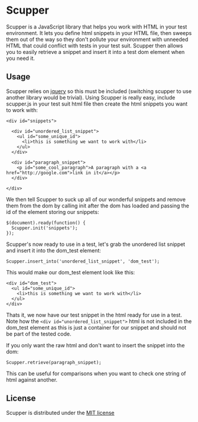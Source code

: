 Scupper
=======

Scupper is a JavaScript library that helps you work with HTML in your test environment. It lets you define html snippets in your HTML file, then sweeps them out of the way so they don't pollute your environment with unneeded HTML that could conflict with tests in your test suit. Scupper then allows you to easily retrieve a snippet and insert it into a test dom element when you need it.

Usage
-----

Scupper relies on [jquery](http://jquery.com) so this must be included (switching scupper to use another library would be trivial). Using Scupper is really easy, include scupper.js in your test suit html file then create the html snippets you want to work with:

    <div id="snippets">
    
      <div id="unordered_list_snippet">
        <ul id="some_unique_id">
          <li>this is something we want to work with</li>
        </ul>
      </div>
    
      <div id="paragraph_snippet">
        <p id="some_cool_paragraph">A paragraph with a <a href="http://google.com">link in it</a></p>
      </div>
      
    </div>
    
We then tell Scupper to suck up all of our wonderful snippets and remove them from the dom by calling init after the dom has loaded and passing the id of the element storing our snippets:

    $(document).ready(function() {
      Scupper.init('snippets');
    });

Scupper's now ready to use in a test, let's grab the unordered list snippet and insert it into the dom_test element:

    Scupper.insert_into('unordered_list_snippet', 'dom_test');
    
This would make our dom_test element look like this:

    <div id="dom_test">
      <ul id="some_unique_id">
        <li>this is something we want to work with</li>
      </ul>
    </div>

Thats it, we now have our test snippet in the html ready for use in a test. Note how the `<div id="unordered_list_snippet">` html is not included in the dom_test element as this is just a container for our snippet and should not be part of the tested code.

If you only want the raw html and don't want to insert the snippet into the dom:

    Scupper.retrieve(paragraph_snippet);

This can be useful for comparisons when you want to check one string of html against another.

License
-------

Scupper is distributed under the [MIT license](http://www.opensource.org/licenses/mit-license.php)

